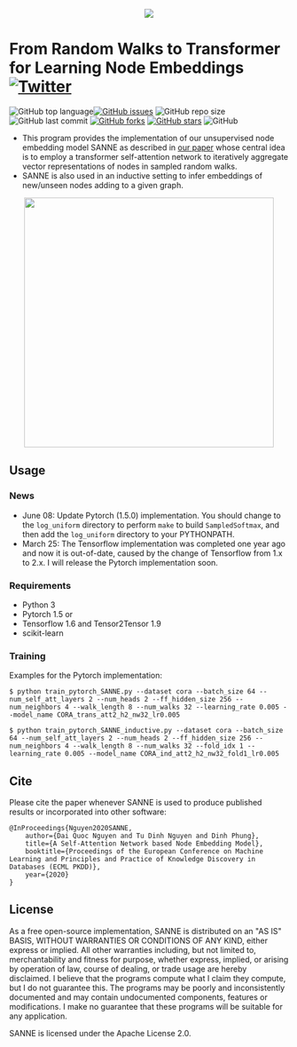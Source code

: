 <p align="center">
	<img src="https://github.com/daiquocnguyen/SANNE/blob/master/sanne_logo.png">
</p>

# From Random Walks to Transformer for Learning Node Embeddings<a href="https://twitter.com/intent/tweet?text=Wow:&url=https%3A%2F%2Fgithub.com%2Fdaiquocnguyen%2FSANNE%2Fblob%2Fmaster%2FREADME.md"><img alt="Twitter" src="https://img.shields.io/twitter/url?style=social&url=https%3A%2F%2Ftwitter.com%2Fdaiquocng"></a>

<img alt="GitHub top language" src="https://img.shields.io/github/languages/top/daiquocnguyen/SANNE"><a href="https://github.com/daiquocnguyen/SANNE/issues"><img alt="GitHub issues" src="https://img.shields.io/github/issues/daiquocnguyen/SANNE"></a>
<img alt="GitHub repo size" src="https://img.shields.io/github/repo-size/daiquocnguyen/SANNE">
<img alt="GitHub last commit" src="https://img.shields.io/github/last-commit/daiquocnguyen/SANNE">
<a href="https://github.com/daiquocnguyen/SANNE/network"><img alt="GitHub forks" src="https://img.shields.io/github/forks/daiquocnguyen/SANNE"></a>
<a href="https://github.com/daiquocnguyen/SANNE/stargazers"><img alt="GitHub stars" src="https://img.shields.io/github/stars/daiquocnguyen/SANNE"></a>
<img alt="GitHub" src="https://img.shields.io/github/license/daiquocnguyen/SANNE">

- This program provides the implementation of our unsupervised node embedding model SANNE as described in [our paper](https://arxiv.org/abs/2006.12100) whose central idea is to employ a transformer self-attention network to iteratively aggregate vector representations of nodes in sampled random walks. 
- SANNE is also used in an inductive setting to infer embeddings of new/unseen nodes adding to a given graph.

<p align="center">
	<img src="https://github.com/daiquocnguyen/SANNE/blob/master/SANNE.png" width="450">
</p>

## Usage

### News

- June 08: Update Pytorch (1.5.0) implementation. You should change to the `log_uniform` directory to perform `make` to build `SampledSoftmax`, and then add the `log_uniform` directory to your PYTHONPATH.
- March 25: The Tensorflow implementation was completed one year ago and now it is out-of-date, caused by the change of Tensorflow from 1.x to 2.x. I will release the Pytorch implementation soon.

### Requirements
- Python 3
- Pytorch 1.5 or 
- Tensorflow 1.6 and Tensor2Tensor 1.9
- scikit-learn

### Training

Examples for the Pytorch implementation:

	$ python train_pytorch_SANNE.py --dataset cora --batch_size 64 --num_self_att_layers 2 --num_heads 2 --ff_hidden_size 256 --num_neighbors 4 --walk_length 8 --num_walks 32 --learning_rate 0.005 --model_name CORA_trans_att2_h2_nw32_lr0.005
	
	$ python train_pytorch_SANNE_inductive.py --dataset cora --batch_size 64 --num_self_att_layers 2 --num_heads 2 --ff_hidden_size 256 --num_neighbors 4 --walk_length 8 --num_walks 32 --fold_idx 1 --learning_rate 0.005 --model_name CORA_ind_att2_h2_nw32_fold1_lr0.005

## Cite

Please cite the paper whenever SANNE is used to produce published results or incorporated into other software:

	@InProceedings{Nguyen2020SANNE,
		author={Dai Quoc Nguyen and Tu Dinh Nguyen and Dinh Phung},
		title={A Self-Attention Network based Node Embedding Model},
		booktitle={Proceedings of the European Conference on Machine Learning and Principles and Practice of Knowledge Discovery in Databases (ECML PKDD)},
		year={2020}
	}
## License

As a free open-source implementation, SANNE is distributed on an "AS IS" BASIS, WITHOUT WARRANTIES OR CONDITIONS OF ANY KIND, either express or implied. All other warranties including, but not limited to, merchantability and fitness for purpose, whether express, implied, or arising by operation of law, course of dealing, or trade usage are hereby disclaimed. I believe that the programs compute what I claim they compute, but I do not guarantee this. The programs may be poorly and inconsistently documented and may contain undocumented components, features or modifications. I make no guarantee that these programs will be suitable for any application.

SANNE is licensed under the Apache License 2.0.
